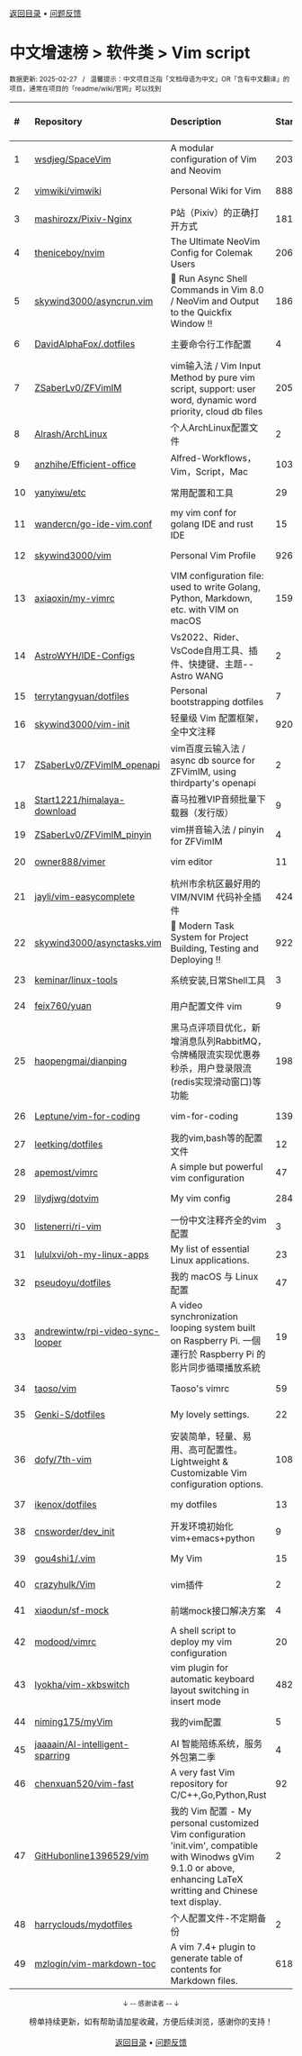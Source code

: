 <a href="https://gitee.com/GrowingGit/GitHub-Chinese-Top-Charts#github中文排行榜">返回目录</a> • <a href="/content/docs/feedback.md">问题反馈</a>

# 中文增速榜 > 软件类 > Vim script
<sub>数据更新: 2025-02-27&nbsp;&nbsp;&nbsp;/&nbsp;&nbsp;&nbsp;温馨提示：中文项目泛指「文档母语为中文」OR「含有中文翻译」的项目，通常在项目的「readme/wiki/官网」可以找到</sub>

|#|Repository|Description|Stars|Average daily growth|Updated|
|:-|:-|:-|:-|:-|:-|
|1|[wsdjeg/SpaceVim](https://github.com/wsdjeg/SpaceVim)|A modular configuration of Vim and Neovim|20382|7|2025-02-17|
|2|[vimwiki/vimwiki](https://github.com/vimwiki/vimwiki)|Personal Wiki for Vim|8886|2|2024-12-01|
|3|[mashirozx/Pixiv-Nginx](https://github.com/mashirozx/Pixiv-Nginx)|P站（Pixiv）的正确打开方式|1817|1|2025-02-09|
|4|[theniceboy/nvim](https://github.com/theniceboy/nvim)|The Ultimate NeoVim Config for Colemak Users|2062|1|2025-01-19|
|5|[skywind3000/asyncrun.vim](https://github.com/skywind3000/asyncrun.vim)|:rocket: Run Async Shell Commands in Vim 8.0 / NeoVim and Output to the Quickfix Window !!|1869|1|2024-11-08|
|6|[DavidAlphaFox/.dotfiles](https://github.com/DavidAlphaFox/.dotfiles)|主要命令行工作配置|4|0|2024-11-26|
|7|[ZSaberLv0/ZFVimIM](https://github.com/ZSaberLv0/ZFVimIM)|vim输入法 / Vim Input Method by pure vim script, support: user word, dynamic word priority, cloud db files|205|0|2025-01-10|
|8|[Alrash/ArchLinux](https://github.com/Alrash/ArchLinux)|个人ArchLinux配置文件|2|0|2024-10-23|
|9|[anzhihe/Efficient-office](https://github.com/anzhihe/Efficient-office)|Alfred-Workflows，Vim，Script，Mac|103|0|2024-08-31|
|10|[yanyiwu/etc](https://github.com/yanyiwu/etc)|常用配置和工具|29|0|2024-09-11|
|11|[wandercn/go-ide-vim.conf](https://github.com/wandercn/go-ide-vim.conf)|my vim conf for golang IDE and rust IDE|15|0|2024-09-02|
|12|[skywind3000/vim](https://github.com/skywind3000/vim)|Personal Vim Profile|926|0|2025-02-21|
|13|[axiaoxin/my-vimrc](https://github.com/axiaoxin/my-vimrc)|VIM configuration file: used to write Golang, Python, Markdown, etc. with VIM on macOS|159|0|2024-09-29|
|14|[AstroWYH/IDE-Configs](https://github.com/AstroWYH/IDE-Configs)|Vs2022、Rider、VsCode自用工具、插件、快捷键、主题--Astro WANG|2|0|2024-12-07|
|15|[terrytangyuan/dotfiles](https://github.com/terrytangyuan/dotfiles)|Personal bootstrapping dotfiles |7|0|2025-01-03|
|16|[skywind3000/vim-init](https://github.com/skywind3000/vim-init)|轻量级 Vim 配置框架，全中文注释|920|0|2024-11-11|
|17|[ZSaberLv0/ZFVimIM_openapi](https://github.com/ZSaberLv0/ZFVimIM_openapi)|vim百度云输入法 / async db source for ZFVimIM, using thirdparty's openapi|2|0|2024-09-29|
|18|[Start1221/himalaya-download](https://github.com/Start1221/himalaya-download)|喜马拉雅VIP音频批量下载器（发行版）|9|0|2025-01-06|
|19|[ZSaberLv0/ZFVimIM_pinyin](https://github.com/ZSaberLv0/ZFVimIM_pinyin)|vim拼音输入法 / pinyin for ZFVimIM|4|0|2025-02-25|
|20|[owner888/vimer](https://github.com/owner888/vimer)|vim editor|11|0|2025-01-23|
|21|[jayli/vim-easycomplete](https://github.com/jayli/vim-easycomplete)|杭州市余杭区最好用的 VIM/NVIM 代码补全插件|424|0|2024-11-07|
|22|[skywind3000/asynctasks.vim](https://github.com/skywind3000/asynctasks.vim)|:rocket: Modern Task System for Project Building, Testing and Deploying !!|922|0|2024-09-27|
|23|[keminar/linux-tools](https://github.com/keminar/linux-tools)|系统安装,日常Shell工具|3|0|2024-12-23|
|24|[feix760/yuan](https://github.com/feix760/yuan)|用户配置文件 vim|9|0|2025-02-06|
|25|[haopengmai/dianping](https://github.com/haopengmai/dianping)|黑马点评项目优化，新增消息队列RabbitMQ，令牌桶限流实现优惠券秒杀，用户登录限流(redis实现滑动窗口)等功能|198|0|2025-02-07|
|26|[Leptune/vim-for-coding](https://github.com/Leptune/vim-for-coding)|vim-for-coding|139|0|2024-10-17|
|27|[leetking/dotfiles](https://github.com/leetking/dotfiles)|我的vim,bash等的配置文件|12|0|2024-11-27|
|28|[apemost/vimrc](https://github.com/apemost/vimrc)|A simple but powerful vim configuration|47|0|2025-02-21|
|29|[lilydjwg/dotvim](https://github.com/lilydjwg/dotvim)|My vim config|284|0|2025-01-02|
|30|[listenerri/ri-vim](https://github.com/listenerri/ri-vim)|一份中文注释齐全的vim配置|3|0|2025-02-17|
|31|[lululxvi/oh-my-linux-apps](https://github.com/lululxvi/oh-my-linux-apps)|My list of essential Linux applications.|23|0|2024-10-31|
|32|[pseudoyu/dotfiles](https://github.com/pseudoyu/dotfiles)|我的 macOS 与 Linux 配置|47|0|2024-10-26|
|33|[andrewintw/rpi-video-sync-looper](https://github.com/andrewintw/rpi-video-sync-looper)|A video synchronization looping system built on Raspberry Pi. 一個運行於 Raspberry Pi 的影片同步循環播放系統|19|0|2024-11-20|
|34|[taoso/vim](https://github.com/taoso/vim)|Taoso's vimrc|59|0|2024-12-14|
|35|[Genki-S/dotfiles](https://github.com/Genki-S/dotfiles)|My lovely settings.|22|0|2025-02-18|
|36|[dofy/7th-vim](https://github.com/dofy/7th-vim)|安装简单，轻量、易用、高可配置性。 Lightweight & Customizable Vim configuration options.|108|0|2024-10-04|
|37|[ikenox/dotfiles](https://github.com/ikenox/dotfiles)|my dotfiles|13|0|2024-12-30|
|38|[cnsworder/dev_init](https://github.com/cnsworder/dev_init)|开发环境初始化 vim+emacs+python|9|0|2024-12-31|
|39|[gou4shi1/.vim](https://github.com/gou4shi1/.vim)|My Vim|15|0|2025-02-26|
|40|[crazyhulk/Vim](https://github.com/crazyhulk/Vim)|vim插件|2|0|2024-09-09|
|41|[xiaodun/sf-mock](https://github.com/xiaodun/sf-mock)|前端mock接口解决方案|4|0|2024-10-11|
|42|[modood/vimrc](https://github.com/modood/vimrc)|A shell script to deploy my vim configuration|20|0|2024-09-27|
|43|[lyokha/vim-xkbswitch](https://github.com/lyokha/vim-xkbswitch)|vim plugin for automatic keyboard layout switching in insert mode|482|0|2024-09-17|
|44|[niming175/myVim](https://github.com/niming175/myVim)|我的vim配置|5|0|2025-02-25|
|45|[jaaaain/AI-intelligent-sparring](https://github.com/jaaaain/AI-intelligent-sparring)|AI 智能陪练系统，服务外包第二季|4|0|2024-10-09|
|46|[chenxuan520/vim-fast](https://github.com/chenxuan520/vim-fast)|A very fast Vim repository for C/C++,Go,Python,Rust|92|0|2025-02-07|
|47|[GitHubonline1396529/vim](https://github.com/GitHubonline1396529/vim)|我的 Vim 配置 - My personal customized Vim configuration 'init.vim', compatible with Winodws gVim 9.1.0 or above, enhancing LaTeX writting and Chinese text display.|2|0|2024-12-01|
|48|[harryclouds/mydotfiles](https://github.com/harryclouds/mydotfiles)|个人配置文件-不定期备份|2|0|2024-09-23|
|49|[mzlogin/vim-markdown-toc](https://github.com/mzlogin/vim-markdown-toc)|A vim 7.4+ plugin to generate table of contents for Markdown files.|618|0|2024-09-01|

<div align="center">
    <p><sub>↓ -- 感谢读者 -- ↓</sub></p>
    榜单持续更新，如有帮助请加星收藏，方便后续浏览，感谢你的支持！
</div>

<br/>

<div align="center"><a href="https://gitee.com/GrowingGit/GitHub-Chinese-Top-Charts#github中文排行榜">返回目录</a> • <a href="/content/docs/feedback.md">问题反馈</a></div>
